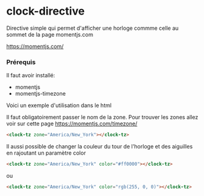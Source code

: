 # clock-directive

Directive simple qui permet d'afficher une horloge commme celle au sommet de la page momentjs.com

https://momentjs.com/

### Prérequis

Il faut avoir installé: 

   * momentjs
   * momentjs-timezone
   
Voici un exemple d'utilisation dans le html

Il faut obligatoirement passer le nom de la zone. 
Pour trouver les zones allez voir sur cette page https://momentjs.com/timezone/

```html
<clock-tz zone="America/New_York"></clock-tz>
```

Il aussi possible de changer la couleur du tour de l'horloge et des aiguilles en rajoutant un paramètre color

```html
<clock-tz zone="America/New_York" color="#ff0000"></clock-tz>
```

ou

```html
<clock-tz zone="America/New_York" color="rgb(255, 0, 0)"></clock-tz>
```
